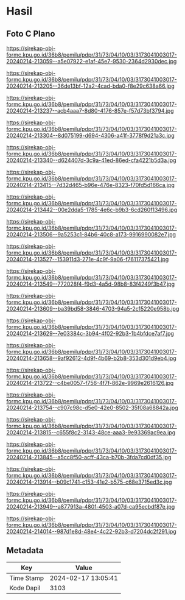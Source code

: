# Hasil

## Foto C Plano

https://sirekap-obj-formc.kpu.go.id/36b8/pemilu/pdpr/31/73/04/10/03/3173041003017-20240214-213059--a5e07922-e1af-45e7-9530-2364d2930dec.jpg

https://sirekap-obj-formc.kpu.go.id/36b8/pemilu/pdpr/31/73/04/10/03/3173041003017-20240214-213205--36de13bf-12a2-4cad-bda0-f8e29c638a66.jpg

https://sirekap-obj-formc.kpu.go.id/36b8/pemilu/pdpr/31/73/04/10/03/3173041003017-20240214-213237--acb4aaa7-8d80-4176-857e-f57d73bf3794.jpg

https://sirekap-obj-formc.kpu.go.id/36b8/pemilu/pdpr/31/73/04/10/03/3173041003017-20240214-213304--8d075199-d694-4306-a41f-3778f9d21a3c.jpg

https://sirekap-obj-formc.kpu.go.id/36b8/pemilu/pdpr/31/73/04/10/03/3173041003017-20240214-213340--d624407d-3c9a-41ed-86ed-cfa4221b5d3a.jpg

https://sirekap-obj-formc.kpu.go.id/36b8/pemilu/pdpr/31/73/04/10/03/3173041003017-20240214-213415--7d32d465-b96e-476e-8323-f70fd5d166ca.jpg

https://sirekap-obj-formc.kpu.go.id/36b8/pemilu/pdpr/31/73/04/10/03/3173041003017-20240214-213442--00e2dda5-1785-4e6c-b9b3-6cd260f13496.jpg

https://sirekap-obj-formc.kpu.go.id/36b8/pemilu/pdpr/31/73/04/10/03/3173041003017-20240214-213506--9a5253c1-84b6-40c8-a173-9916990082e7.jpg

https://sirekap-obj-formc.kpu.go.id/36b8/pemilu/pdpr/31/73/04/10/03/3173041003017-20240214-213527--153911d3-271e-4c9f-9a06-f76117375421.jpg

https://sirekap-obj-formc.kpu.go.id/36b8/pemilu/pdpr/31/73/04/10/03/3173041003017-20240214-213549--772028f4-f9d3-4a5d-98b8-83f4249f3b47.jpg

https://sirekap-obj-formc.kpu.go.id/36b8/pemilu/pdpr/31/73/04/10/03/3173041003017-20240214-213609--ba39bd58-3846-4703-94a5-2c15220e958b.jpg

https://sirekap-obj-formc.kpu.go.id/36b8/pemilu/pdpr/31/73/04/10/03/3173041003017-20240214-213629--7e03384c-3b94-4f02-92b3-1b4bfdce7af7.jpg

https://sirekap-obj-formc.kpu.go.id/36b8/pemilu/pdpr/31/73/04/10/03/3173041003017-20240214-213658--9af92612-4d9f-4b69-b2b8-353d301d9eb4.jpg

https://sirekap-obj-formc.kpu.go.id/36b8/pemilu/pdpr/31/73/04/10/03/3173041003017-20240214-213722--c4be0057-f756-4f7f-862e-9969e2616126.jpg

https://sirekap-obj-formc.kpu.go.id/36b8/pemilu/pdpr/31/73/04/10/03/3173041003017-20240214-213754--c907c98c-d5e0-42e0-8502-35f08a68842a.jpg

https://sirekap-obj-formc.kpu.go.id/36b8/pemilu/pdpr/31/73/04/10/03/3173041003017-20240214-213815--c655f8c2-3143-48ce-aaa3-9e93369ac9ea.jpg

https://sirekap-obj-formc.kpu.go.id/36b8/pemilu/pdpr/31/73/04/10/03/3173041003017-20240214-213845--a5cc8f50-acff-43ca-b70b-3fda7cd0df35.jpg

https://sirekap-obj-formc.kpu.go.id/36b8/pemilu/pdpr/31/73/04/10/03/3173041003017-20240214-213914--b09c1741-c153-41e2-b575-c68e3715ed3c.jpg

https://sirekap-obj-formc.kpu.go.id/36b8/pemilu/pdpr/31/73/04/10/03/3173041003017-20240214-213949--a877913a-480f-4503-a07d-ca95ecbdf87e.jpg

https://sirekap-obj-formc.kpu.go.id/36b8/pemilu/pdpr/31/73/04/10/03/3173041003017-20240214-214014--987d1e8d-48e4-4c22-92b3-d7204dc2f291.jpg


## Metadata

| Key        | Value               |
| ---------- | ------------------- |
| Time Stamp | 2024-02-17 13:05:41 |
| Kode Dapil | 3103                |



